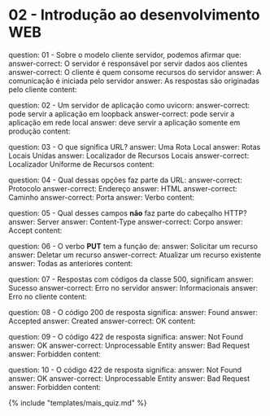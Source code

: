 # 02 - Introdução ao desenvolvimento WEB

<?quiz?>
question: 01 - Sobre o modelo cliente servidor, podemos afirmar que:
answer-correct: O servidor é responsável por servir dados aos clientes
answer-correct: O cliente é quem consome recursos do servidor
answer: A comunicação é iniciada pelo servidor
answer: As respostas são originadas pelo cliente
content:
<?/quiz?>

<?quiz?>
question: 02 - Um servidor de aplicação como uvicorn:
answer-correct: pode servir a aplicação em loopback
answer-correct: pode servir a aplicação em rede local
answer: deve servir a aplicação somente em produção
content:
<?/quiz?>

<?quiz?>
question: 03 - O que significa URL?
answer: Uma Rota Local
answer: Rotas Locais Unidas
answer: Localizador de Recursos Locais
answer-correct: Localizador Uniforme de Recursos
content:
<?/quiz?>

<?quiz?>
question: 04 - Qual dessas opções faz parte da URL:
answer-correct: Protocolo
answer-correct: Endereço
answer: HTML
answer-correct: Caminho
answer-correct: Porta
answer: Verbo
content:
<?/quiz?>

<?quiz?>
question: 05 - Qual desses campos <b>não</b> faz parte do cabeçalho HTTP?
answer: Server
answer: Content-Type
answer-correct: Corpo
answer: Accept
content:
<?/quiz?>

<?quiz?>
question: 06 - O verbo <b>PUT</b> tem a função de:
answer: Solicitar um recurso
answer: Deletar um recurso
answer-correct: Atualizar um recurso existente
answer: Todas as anteriores
content:
<?/quiz?>

<?quiz?>
question: 07 - Respostas com códigos da classe 500, significam
answer: Sucesso
answer-correct: Erro no servidor
answer: Informacionais
answer: Erro no cliente
content:
<?/quiz?>

<?quiz?>
question: 08 - O código 200 de resposta significa:
answer: Found
answer: Accepted
answer: Created
answer-correct: OK
content:
<?/quiz?>

<?quiz?>
question: 09 - O código 422 de resposta significa:
answer: Not Found
answer: OK
answer-correct: Unprocessable Entity
answer: Bad Request
answer: Forbidden
content:
<?/quiz?>

<?quiz?>
question: 10 - O código 422 de resposta significa:
answer: Not Found
answer: OK
answer-correct: Unprocessable Entity
answer: Bad Request
answer: Forbidden
content:
<?/quiz?>

{% include "templates/mais_quiz.md" %}
